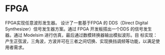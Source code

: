 # FPGA
FPGA实现任意波形发生器。
设计了一套基于FPGA 的 DDS（Direct Digital Synthesizer）信号发生器方案。通过 FPGA 开发板搭出一个DDS 的信号发生器。通过 Modelsim 进行仿真，最后通过数模转换器输出模拟波形。目
标实现：产生正弦波，三角波，方波并可在三者之间切换、实现换挡调频等功能，以满足使用者需求。
